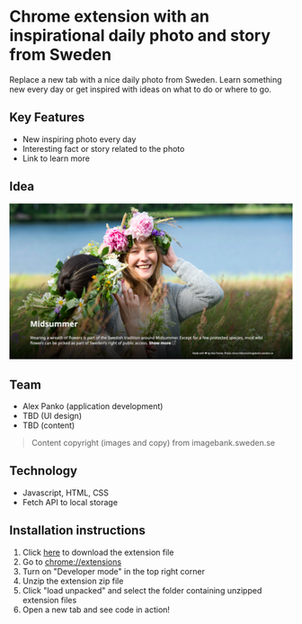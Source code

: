# Chrome extension with an inspirational daily photo and story from Sweden

Replace a new tab with a nice daily photo from Sweden. Learn something new every day or get inspired with ideas on what to do or where to go.

## Key Features
- New inspiring photo every day
- Interesting fact or story related to the photo
- Link to learn more

## Idea
![Mockup image](/mockup.png)

## Team
- Alex Panko (application development)
- TBD (UI design)
- TBD (content)

> Content copyright (images and copy) from imagebank.sweden.se 

## Technology
- Javascript, HTML, CSS
- Fetch API to local storage

## Installation instructions
1. Click [here](https://github.com/alexpanko/sweden365/archive/refs/heads/main.zip) to download the extension file
2. Go to [chrome://extensions](chrome://extensions)
3. Turn on "Developer mode" in the top right corner
4. Unzip the extension zip file
5. Click "load unpacked" and select the folder containing unzipped extension files
6. Open a new tab and see code in action!